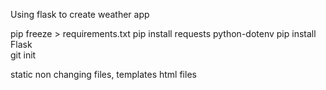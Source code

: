 Using flask to create weather app 


pip freeze > requirements.txt
pip install requests python-dotenv
pip install Flask      
git init

static non changing files, 
templates  html files  